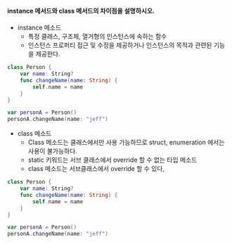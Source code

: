 #### instance 메서드와 class 메서드의 차이점을 설명하시오.

- instance 메소드
  - 특정 클래스, 구조체, 열거형의 인스턴스에 속하는 함수
  - 인스턴스 프로퍼티 접근 및 수정을 제공하거나 인스턴스의 목적과 관련된 기능을 제공한다.

```swift
class Person {
	var name: String?
	func changeName(name: String) {
		self.name = name 
	}
}

var personA = Person()
personA.changeName(name: "jeff")
```

- class 메소드
  - Class 메소드는 클래스에서만 사용 가능하므로 struct, enumeration 에서는 사용이 불가능하다. 
  - static 키워드는 서브 클래스에서 override 할 수 없는 타입 메소드
  - class 메소드는 서브클래스에서 override 할 수 있다,

```swift
class Person {
	var name: String?
	func changeName(name: String) {
		self.name = name 
	}
}

var personA = Person()
personA.changeName(name: "jeff")
```

